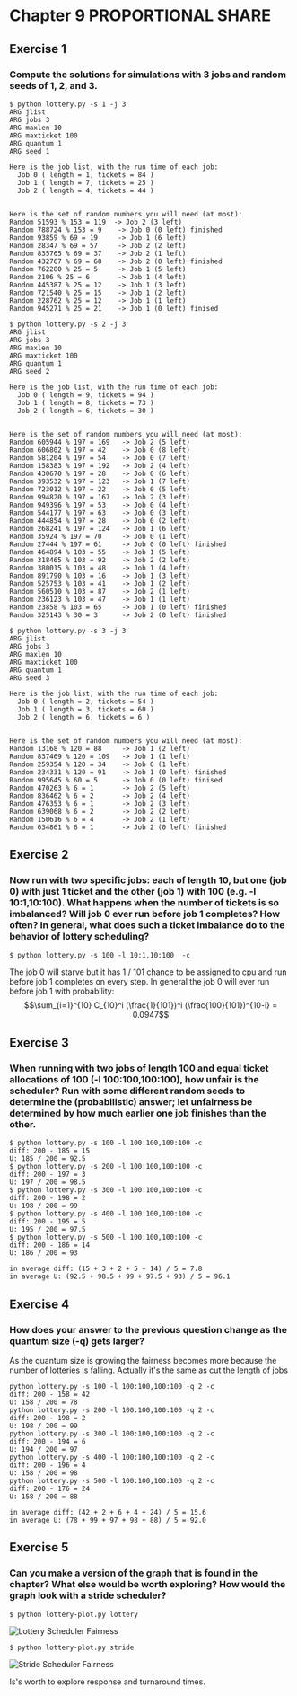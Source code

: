 # Chapter 9 PROPORTIONAL SHARE

## Exercise 1

### Compute the solutions for simulations with 3 jobs and random seeds of 1, 2, and 3.

```
$ python lottery.py -s 1 -j 3
ARG jlist 
ARG jobs 3
ARG maxlen 10
ARG maxticket 100
ARG quantum 1
ARG seed 1

Here is the job list, with the run time of each job: 
  Job 0 ( length = 1, tickets = 84 )
  Job 1 ( length = 7, tickets = 25 )
  Job 2 ( length = 4, tickets = 44 )


Here is the set of random numbers you will need (at most):
Random 51593 % 153 = 119  -> Job 2 (3 left)
Random 788724 % 153 = 9    -> Job 0 (0 left) finished
Random 93859 % 69 = 19     -> Job 1 (6 left)
Random 28347 % 69 = 57     -> Job 2 (2 left) 
Random 835765 % 69 = 37    -> Job 2 (1 left)
Random 432767 % 69 = 68    -> Job 2 (0 left) finished
Random 762280 % 25 = 5     -> Job 1 (5 left)
Random 2106 % 25 = 6       -> Job 1 (4 left)
Random 445387 % 25 = 12    -> Job 1 (3 left)
Random 721540 % 25 = 15    -> Job 1 (2 left)
Random 228762 % 25 = 12    -> Job 1 (1 left)
Random 945271 % 25 = 21    -> Job 1 (0 left) finised
```

```
$ python lottery.py -s 2 -j 3
ARG jlist 
ARG jobs 3
ARG maxlen 10
ARG maxticket 100
ARG quantum 1
ARG seed 2

Here is the job list, with the run time of each job: 
  Job 0 ( length = 9, tickets = 94 )
  Job 1 ( length = 8, tickets = 73 )
  Job 2 ( length = 6, tickets = 30 )


Here is the set of random numbers you will need (at most):
Random 605944 % 197 = 169   -> Job 2 (5 left)
Random 606802 % 197 = 42    -> Job 0 (8 left)
Random 581204 % 197 = 54    -> Job 0 (7 left)
Random 158383 % 197 = 192   -> Job 2 (4 left)
Random 430670 % 197 = 28    -> Job 0 (6 left)
Random 393532 % 197 = 123   -> Job 1 (7 left)
Random 723012 % 197 = 22    -> Job 0 (5 left)
Random 994820 % 197 = 167   -> Job 2 (3 left)
Random 949396 % 197 = 53    -> Job 0 (4 left)
Random 544177 % 197 = 63    -> Job 0 (3 left)
Random 444854 % 197 = 28    -> Job 0 (2 left)
Random 268241 % 197 = 124   -> Job 1 (6 left)
Random 35924 % 197 = 70     -> Job 0 (1 left)
Random 27444 % 197 = 61     -> Job 0 (0 left) finished
Random 464894 % 103 = 55    -> Job 1 (5 left)
Random 318465 % 103 = 92    -> Job 2 (2 left)
Random 380015 % 103 = 48    -> Job 1 (4 left)
Random 891790 % 103 = 16    -> Job 1 (3 left)
Random 525753 % 103 = 41    -> Job 1 (2 left)
Random 560510 % 103 = 87    -> Job 2 (1 left)
Random 236123 % 103 = 47    -> Job 1 (1 left)
Random 23858 % 103 = 65     -> Job 1 (0 left) finished
Random 325143 % 30 = 3      -> Job 2 (0 left) finished
```

```
$ python lottery.py -s 3 -j 3
ARG jlist 
ARG jobs 3
ARG maxlen 10
ARG maxticket 100
ARG quantum 1
ARG seed 3

Here is the job list, with the run time of each job: 
  Job 0 ( length = 2, tickets = 54 )
  Job 1 ( length = 3, tickets = 60 )
  Job 2 ( length = 6, tickets = 6 )


Here is the set of random numbers you will need (at most):
Random 13168 % 120 = 88     -> Job 1 (2 left)
Random 837469 % 120 = 109   -> Job 1 (1 left)
Random 259354 % 120 = 34    -> Job 0 (1 left)
Random 234331 % 120 = 91    -> Job 1 (0 left) finished
Random 995645 % 60 = 5      -> Job 0 (0 left) finised
Random 470263 % 6 = 1       -> Job 2 (5 left)
Random 836462 % 6 = 2       -> Job 2 (4 left)
Random 476353 % 6 = 1       -> Job 2 (3 left)
Random 639068 % 6 = 2       -> Job 2 (2 left)
Random 150616 % 6 = 4       -> Job 2 (1 left)
Random 634861 % 6 = 1       -> Job 2 (0 left) finished
```

## Exercise 2

### Now run with two specific jobs: each of length 10, but one (job 0) with just 1 ticket and the other (job 1) with 100 (e.g. -l 10:1,10:100). What happens when the number of tickets is so imbalanced? Will job 0 ever run before job 1 completes? How often? In general, what does such a ticket imbalance do to the behavior of lottery scheduling?

`$ python lottery.py -s 100 -l 10:1,10:100  -c`

The job 0 will starve but it has 1 / 101 chance to be assigned to cpu and run before job 1 completes on every step.
In general the job 0 will ever run before job 1 with probability: $$\sum_{i=1}^{10} C_{10}^i (\frac{1}{101})^i (\frac{100}{101})^{10-i} = 0.0947$$

## Exercise 3

### When running with two jobs of length 100 and equal ticket allocations of 100 (-l 100:100,100:100), how unfair is the scheduler? Run with some different random seeds to determine the (probabilistic) answer; let unfairness be determined by how much earlier one job finishes than the other.

```
$ python lottery.py -s 100 -l 100:100,100:100 -c
diff: 200 - 185 = 15
U: 185 / 200 = 92.5
$ python lottery.py -s 200 -l 100:100,100:100 -c
diff: 200 - 197 = 3
U: 197 / 200 = 98.5
$ python lottery.py -s 300 -l 100:100,100:100 -c
diff: 200 - 198 = 2
U: 198 / 200 = 99
$ python lottery.py -s 400 -l 100:100,100:100 -c
diff: 200 - 195 = 5
U: 195 / 200 = 97.5
$ python lottery.py -s 500 -l 100:100,100:100 -c
diff: 200 - 186 = 14
U: 186 / 200 = 93

in average diff: (15 + 3 + 2 + 5 + 14) / 5 = 7.8
in average U: (92.5 + 98.5 + 99 + 97.5 + 93) / 5 = 96.1
```

## Exercise 4

### How does your answer to the previous question change as the quantum size (-q) gets larger?

As the quantum size is growing the fairness becomes more because the number of lotteries is falling. Actually it's the same as cut the length of jobs 

```
python lottery.py -s 100 -l 100:100,100:100 -q 2 -c
diff: 200 - 158 = 42
U: 158 / 200 = 78
python lottery.py -s 200 -l 100:100,100:100 -q 2 -c
diff: 200 - 198 = 2
U: 198 / 200 = 99
python lottery.py -s 300 -l 100:100,100:100 -q 2 -c
diff: 200 - 194 = 6
U: 194 / 200 = 97
python lottery.py -s 400 -l 100:100,100:100 -q 2 -c
diff: 200 - 196 = 4
U: 158 / 200 = 98
python lottery.py -s 500 -l 100:100,100:100 -q 2 -c
diff: 200 - 176 = 24
U: 158 / 200 = 88

in average diff: (42 + 2 + 6 + 4 + 24) / 5 = 15.6
in average U: (78 + 99 + 97 + 98 + 88) / 5 = 92.0
```

## Exercise 5

### Can you make a version of the graph that is found in the chapter? What else would be worth exploring? How would the graph look with a stride scheduler?

```$ python lottery-plot.py lottery```

![Lottery Scheduler Fairness](./lottery.png)

```$ python lottery-plot.py stride```

![Stride Scheduler Fairness](./stride.png)

Is's worth to explore response and turnaround times.
